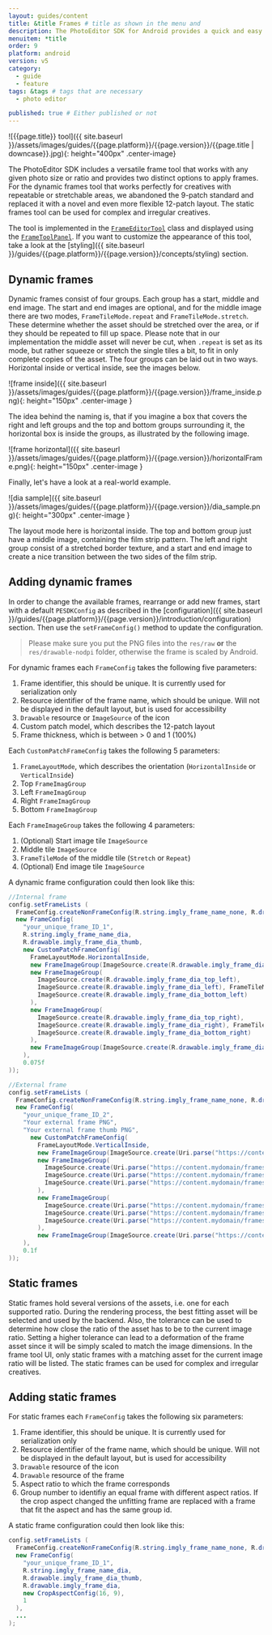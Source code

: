 ```yaml
---
layout: guides/content
title: &title Frames # title as shown in the menu and 
description: The PhotoEditor SDK for Android provides a quick and easy way for adding frames to any creative. Learn how to add custom frame assets to the library.
menuitem: *title
order: 9
platform: android
version: v5
category: 
  - guide
  - feature
tags: &tags # tags that are necessary
  - photo editor 

published: true # Either published or not 
---
```


![{{page.title}} tool]({{ site.baseurl }}/assets/images/guides/{{page.platform}}/{{page.version}}/{{page.title | downcase}}.jpg){: height="400px" .center-image}

The PhotoEditor SDK includes a versatile frame tool that works with any given photo size or ratio and provides two distinct options to apply frames. For the dynamic frames tool that works perfectly for creatives with repeatable or stretchable areas, we abandoned the 9-patch standard and replaced it with a novel and even more flexible 12-patch layout. The static frames tool can be used for complex and irregular creatives.

The tool is implemented in the [`FrameEditorTool`]({{site.baseurl}}/apidocs/{{page.platform}}/{{page.version}}/ly/img/android/sdk/tools/FrameEditorTool.html) class and displayed using the [`FrameToolPanel`]({{site.baseurl}}/apidocs/{{page.platform}}/{{page.version}}/ly/img/android/ui/panels/FrameToolPanel.html). If you want to customize the appearance of this tool, take a look at the [styling]({{ site.baseurl }}/guides/{{page.platform}}/{{page.version}}/concepts/styling) section.

## Dynamic frames

Dynamic frames consist of four groups. Each group has a start, middle and end image. The start and end images are optional,
and for the middle image there are two modes, `FrameTileMode.repeat` and `FrameTileMode.stretch`. These determine whether the asset should be stretched over the area,
or if they should be repeated to fill up space. Please note that in our implementation the middle asset will never be cut, when `.repeat` is set
as its mode, but rather squeeze or stretch the single tiles a bit, to fit in only complete copies of the asset.
The four groups can be laid out in two ways. Horizontal inside or vertical inside, see the images below.


![frame inside]({{ site.baseurl }}/assets/images/guides/{{page.platform}}/{{page.version}}/frame_inside.png){: height="150px" .center-image }

The idea behind the naming is, that if you imagine a box that covers the right and left groups and the top and bottom groups surrounding it,
the horizontal box is inside the groups, as illustrated by the following image.

![frame horizontal]({{ site.baseurl }}/assets/images/guides/{{page.platform}}/{{page.version}}/horizontalFrame.png){: height="150px" .center-image }

Finally, let's have a look at a real-world example.

![dia sample]({{ site.baseurl }}/assets/images/guides/{{page.platform}}/{{page.version}}/dia_sample.png){: height="300px" .center-image }

The layout mode here is horizontal inside. The top and bottom group just have a middle image, containing the film strip pattern.
The left and right group consist of a stretched border texture, and a start and end image to create a nice transition between the two sides of the film strip.

## Adding dynamic frames

In order to change the available frames, rearrange or add new frames, start with a default `PESDKConfig` as described in the [configuration]({{ site.baseurl }}/guides/{{page.platform}}/{{page.version}}/introduction/configuration) section. Then use the `setFrameConfig()` method to update the configuration.

> Please make sure you put the PNG files into the `res/raw` **or** the `res/drawable-nodpi` folder, otherwise the frame is scaled by Android.

For dynamic frames each `FrameConfig` takes the following five parameters:

1. Frame identifier, this should be unique. It is currently used for serialization only
2. Resource identifier of the frame name, which should be unique. Will not be displayed in the default layout, but is used for accessibility
3. `Drawable` resource or `ImageSource` of the icon
4. Custom patch model, which describes the 12-patch layout
5. Frame thickness, which is between > 0 and 1 \(100%\) 

Each `CustomPatchFrameConfig` takes the following 5 parameters:

1. `FrameLayoutMode`, which describes the orientation \(`HorizontalInside` or `VerticalInside`\)
2. Top `FrameImagGroup`
3. Left `FrameImagGroup`
4. Right `FrameImagGroup`
5. Bottom `FrameImagGroup`

Each `FrameImageGroup` takes the following 4 parameters:

1. \(Optional\) Start image tile `ImageSource`
2. Middle tile `ImageSource`
3. `FrameTileMode` of the middle tile \(`Stretch` or `Repeat`\)
4. \(Optional\) End image tile `ImageSource`

A dynamic frame configuration could then look like this:

```java
//Internal frame
config.setFrameLists (
  FrameConfig.createNonFrameConfig(R.string.imgly_frame_name_none, R.drawable.imgly_icon_option_frame_none),
  new FrameConfig(
    "your_unique_frame_ID_1",
    R.string.imgly_frame_name_dia,
    R.drawable.imgly_frame_dia_thumb,
    new CustomPatchFrameConfig(
      FrameLayoutMode.HorizontalInside,
      new FrameImageGroup(ImageSource.create(R.drawable.imgly_frame_dia_top), FrameTileMode.Repeat),
      new FrameImageGroup(
        ImageSource.create(R.drawable.imgly_frame_dia_top_left),
        ImageSource.create(R.drawable.imgly_frame_dia_left), FrameTileMode.Stretch,
        ImageSource.create(R.drawable.imgly_frame_dia_bottom_left)
      ),
      new FrameImageGroup(
        ImageSource.create(R.drawable.imgly_frame_dia_top_right),
        ImageSource.create(R.drawable.imgly_frame_dia_right), FrameTileMode.Stretch,
        ImageSource.create(R.drawable.imgly_frame_dia_bottom_right)
      ),
      new FrameImageGroup(ImageSource.create(R.drawable.imgly_frame_dia_bottom), FrameTileMode.Repeat)
    ),
    0.075f
));

//External frame
config.setFrameLists (
  FrameConfig.createNonFrameConfig(R.string.imgly_frame_name_none, R.drawable.imgly_icon_option_frame_none),
  new FrameConfig(
    "your_unique_frame_ID_2",
    "Your external frame PNG",
    "Your external frame thumb PNG",
      new CustomPatchFrameConfig(
        FrameLayoutMode.VerticalInside,
        new FrameImageGroup(ImageSource.create(Uri.parse("https://content.mydomain/frames/flower_top.png")), FrameTileMode.Repeat),
        new FrameImageGroup(
          ImageSource.create(Uri.parse("https://content.mydomain/frames/flower_top_left.png")),
          ImageSource.create(Uri.parse("https://content.mydomain/frames/flower_left.png")), FrameTileMode.Stretch,
          ImageSource.create(Uri.parse("https://content.mydomain/frames/flower_bottom_left.png"))
        ),
        new FrameImageGroup(
          ImageSource.create(Uri.parse("https://content.mydomain/frames/flower_top_right.png")),
          ImageSource.create(Uri.parse("https://content.mydomain/frames/flower_right.png")), FrameTileMode.Stretch,
          ImageSource.create(Uri.parse("https://content.mydomain/frames/flower_bottom_right.png"))
        ),
        new FrameImageGroup(ImageSource.create(Uri.parse("https://content.mydomain/frames/flower_bottom.png")), FrameTileMode.Repeat)
    ),
    0.1f
));
```

## Static frames

Static frames hold several versions of the assets, i.e. one for each supported ratio. During the rendering process, the best fitting asset will be selected and used by the backend. Also, the tolerance can be used to determine how close the ratio of the asset has to be to the current image ratio. Setting a higher tolerance can lead to a deformation of the frame asset since it will be simply scaled to match the image dimensions. In the frame tool UI, only static frames with a matching asset for the current image ratio will be listed. The static frames can be used for complex and irregular creatives.

## Adding static frames

For static frames each `FrameConfig` takes the following six parameters:

1. Frame identifier, this should be unique. It is currently used for serialization only
2. Resource identifier of the frame name, which should be unique. Will not be displayed in the default layout, but is used for accessibility
3. `Drawable` resource of the icon
4. `Drawable` resource of the frame
5. Aspect ratio to which the frame corresponds
6. Group number to identifiy an equal frame with different aspect ratios. If the crop aspect changed the unfitting frame are replaced with a frame that fit the aspect and has the same group id.

A static frame configuration could then look like this:

```java
config.setFrameLists (
  FrameConfig.createNonFrameConfig(R.string.imgly_frame_name_none, R.drawable.imgly_icon_option_frame_none),
  new FrameConfig(
    "your_unique_frame_ID_1",
    R.string.imgly_frame_name_dia,
    R.drawable.imgly_frame_dia_thumb,
    R.drawable.imgly_frame_dia,
    new CropAspectConfig(16, 9),
    1
  ),
  ...
);
```